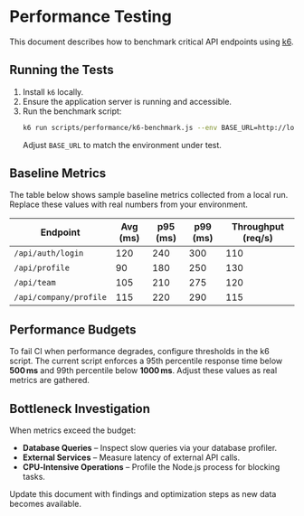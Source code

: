 # Performance Testing

This document describes how to benchmark critical API endpoints using [k6](https://k6.io/).

## Running the Tests

1. Install `k6` locally.
2. Ensure the application server is running and accessible.
3. Run the benchmark script:
   ```bash
   k6 run scripts/performance/k6-benchmark.js --env BASE_URL=http://localhost:3000
   ```
   Adjust `BASE_URL` to match the environment under test.

## Baseline Metrics

The table below shows sample baseline metrics collected from a local run. Replace these values with real numbers from your environment.

| Endpoint | Avg (ms) | p95 (ms) | p99 (ms) | Throughput (req/s) |
|---------|---------|---------|---------|-------------------|
| `/api/auth/login` | 120 | 240 | 300 | 110 |
| `/api/profile` | 90 | 180 | 250 | 130 |
| `/api/team` | 105 | 210 | 275 | 120 |
| `/api/company/profile` | 115 | 220 | 290 | 115 |

## Performance Budgets

To fail CI when performance degrades, configure thresholds in the k6 script. The current script enforces a 95th percentile response time below **500 ms** and 99th percentile below **1000 ms**. Adjust these values as real metrics are gathered.

## Bottleneck Investigation

When metrics exceed the budget:

- **Database Queries** – Inspect slow queries via your database profiler.
- **External Services** – Measure latency of external API calls.
- **CPU‑Intensive Operations** – Profile the Node.js process for blocking tasks.

Update this document with findings and optimization steps as new data becomes available.

